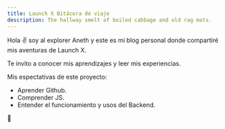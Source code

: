 ```yaml
---
title: Launch X Bitácora de viaje
description: The hallway smelt of boiled cabbage and old rag mats.
---
```


Hola ✌️  soy al explorer Aneth y este es mi blog personal donde compartiré mis aventuras de Launch X.

Te invito a conocer mis aprendizajes y leer mis experiencias.

Mis espectativas de este proyecto:
- Aprender Github.
- Comprender JS.
- Entender el funcionamiento y usos del Backend. 

🚀

